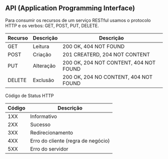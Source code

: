 ## API (Application Programming Interface)

Para consumir os recursos de um serviço RESTful usamos o protocolo HTTP e os verbos:
GET, POST, PUT, DELETE.

Recurso   | Descrição | Descrição
--------- | ------    | ------
GET       | Leitura   | 200 OK, 404 NOT FOUND
POST      | Criação   | 201 CREATERD, 204 NOT CONTENT
PUT       | Alteração | 200 OK, 204 NOT CONTENT, 404 NOT FOUND
DELETE    | Exclusão  | 200 OK, 204 NO CONTENT, 404 NOT FOUND

Código de Status HTTP

Código    | Descrição 
--------- | ------    
1XX       | Informativo     
2XX       | Sucesso      
3XX       | Redirecionamento     
4XX       | Erro do cliente (regra de negócio)   
5XX       | Erro do servidor 